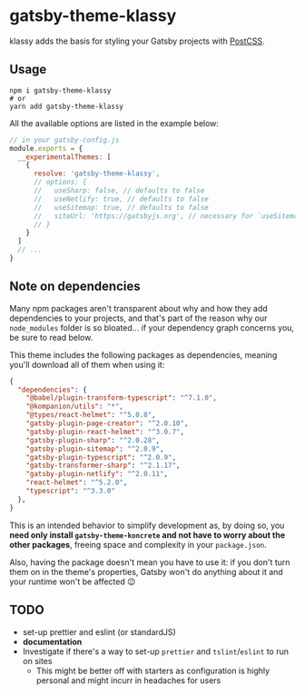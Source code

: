 # gatsby-theme-klassy

klassy adds the basis for styling your Gatsby projects with [PostCSS](https://postcss.org).

## Usage

```shell
npm i gatsby-theme-klassy
# or
yarn add gatsby-theme-klassy
```

All the available options are listed in the example below:

```js
// in your gatsby-config.js
module.exports = {
  __experimentalThemes: [
    {
      resolve: 'gatsby-theme-klassy',
      // options: {
      //   useSharp: false, // defaults to false
      //   useNetlify: true, // defaults to false
      //   useSitemap: true, // defaults to false
      //   siteUrl: 'https://gatsbyjs.org', // necessary for `useSitemap`
      // }
    }
  ]
  // ...
}
```

## Note on dependencies

Many npm packages aren't transparent about why and how they add dependencies to your projects, and that's part of the reason why our `node_modules` folder is so bloated... if your dependency graph concerns you, be sure to read below.

This theme includes the following packages as dependencies, meaning you'll download all of them when using it:

```json
{
  "dependencies": {
    "@babel/plugin-transform-typescript": "^7.1.0",
    "@kompanion/utils": "*",
    "@types/react-helmet": "^5.0.8",
    "gatsby-plugin-page-creator": "^2.0.10",
    "gatsby-plugin-react-helmet": "^3.0.7",
    "gatsby-plugin-sharp": "^2.0.28",
    "gatsby-plugin-sitemap": "^2.0.9",
    "gatsby-plugin-typescript": "^2.0.9",
    "gatsby-transformer-sharp": "^2.1.17",
    "gatsby-plugin-netlify": "^2.0.11",
    "react-helmet": "^5.2.0",
    "typescript": "^3.3.0"
  },
}
```

This is an intended behavior to simplify development as, by doing so, you **need only install `gatsby-theme-koncrete` and not have to worry about the other packages**, freeing space and complexity in your `package.json`.

Also, having the package doesn't mean you have to use it: if you don't turn them on in the theme's properties, Gatsby won't do anything about it and your runtime won't be affected 😉

## TODO

- set-up prettier and eslint (or standardJS)
- **documentation**
- Investigate if there's a way to set-up `prettier` and `tslint`/`eslint` to run on sites
  - This might be better off with starters as configuration is highly personal and might incurr in headaches for users